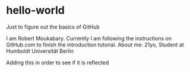 # hello-world
Just to figure out the basics of GitHub

I am Robert Moukabary. Currently I am following the instructions on GitHub.com to finish the introduction tutorial. 
About me: 21yo, Student at Humboldt Universität Berlin

Adding this in order to see if it is reflected
